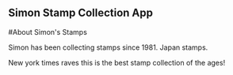 Simon Stamp Collection App 
---

#About Simon's Stamps

Simon has been collecting stamps since 1981. Japan stamps.

New york times raves this is the best stamp collection of the ages!


